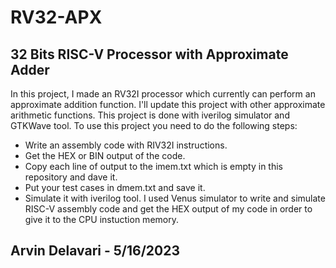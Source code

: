 # RV32-APX
## 32 Bits RISC-V Processor with Approximate Adder
In this project, I made an RV32I processor which currently can perform an approximate addition function. 
I'll update this project with other approximate arithmetic functions. This project is done with iverilog simulator and GTKWave tool.
To use this project you need to do the following steps:
- Write an assembly code with RIV32I instructions.
- Get the HEX or BIN output of the code.
- Copy each line of output to the imem.txt which is empty in this repository and dave it.
- Put your test cases in dmem.txt and save it.
- Simulate it with iverilog tool.
I used Venus simulator to write and simulate RISC-V assembly code and get the HEX output of my code in order to give it to the CPU instuction memory.
## Arvin Delavari - 5/16/2023
